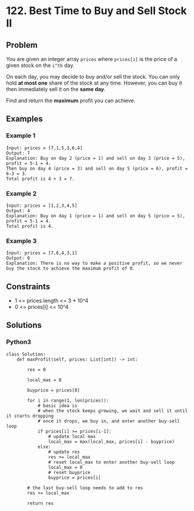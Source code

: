 # 122. Best Time to Buy and Sell Stock II

## Problem

You are given an integer array `prices` where `prices[i]` is the price of a given stock on the `i^th` day.

On each day, you may decide to buy and/or sell the stock. You can only hold **at most one** share of the stock at any time. However, you can buy it then immediately sell it on the **same day**.

Find and return the **maximum** profit you can achieve.

## Examples

### Example 1

```
Input: prices = [7,1,5,3,6,4]
Output: 7
Explanation: Buy on day 2 (price = 1) and sell on day 3 (price = 5), profit = 5-1 = 4.
Then buy on day 4 (price = 3) and sell on day 5 (price = 6), profit = 6-3 = 3.
Total profit is 4 + 3 = 7.
```

### Example 2

```
Input: prices = [1,2,3,4,5]
Output: 4
Explanation: Buy on day 1 (price = 1) and sell on day 5 (price = 5), profit = 5-1 = 4.
Total profit is 4.
```

### Example 3

```
Input: prices = [7,6,4,3,1]
Output: 0
Explanation: There is no way to make a positive profit, so we never buy the stock to achieve the maximum profit of 0.
```

## Constraints

* 1 <= prices.length <= 3 * 10^4
* 0 <= prices[i] <= 10^4

## Solutions

### Python3

```
class Solution:
    def maxProfit(self, prices: List[int]) -> int:
        
        res = 0
        
        local_max = 0
        
        buyprice = prices[0]
        
        for i in range(1, len(prices)):
            # basic idea is
            # when the stock keeps growing, we wait and sell it until it starts dropping
            # once it drops, we buy in, and enter another buy-sell loop
            if prices[i] >= prices[i-1]:
                # update local max
                local_max = max(local_max, prices[i] - buyprice)
            else:
                # update res
                res += local_max
                # reset local_max to enter another buy-sell loop
                local_max = 0
                # reset buyprice
                buyprice = prices[i]
        
        # the last buy-sell loop needs to add to res
        res += local_max
        
        return res
```
